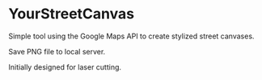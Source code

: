 # YourStreetCanvas
Simple tool using the Google Maps API to create stylized street canvases.

Save PNG file to local server.

Initially designed for laser cutting.
